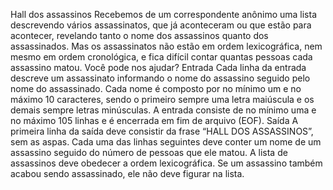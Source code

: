 Hall dos assassinos
Recebemos de um correspondente anônimo uma lista descrevendo vários assassinatos,
que já aconteceram ou que estão para acontecer, revelando tanto o nome dos assassinos
quanto dos assassinados. Mas os assassinatos não estão em ordem lexicográfica, nem
mesmo em ordem cronológica, e fica difícil contar quantas pessoas cada assassino matou.
Você pode nos ajudar?
Entrada
Cada linha da entrada descreve um assassinato informando o nome do assassino seguido
pelo nome do assassinado. Cada nome é composto por no mínimo um e no máximo 10
caracteres, sendo o primeiro sempre uma letra maiúscula e os demais sempre letras
minúsculas. A entrada consiste de no mínimo uma e no máximo 105 linhas e é encerrada
em fim de arquivo (EOF).
Saída
A primeira linha da saída deve consistir da frase “HALL DOS ASSASSINOS”, sem as aspas.
Cada uma das linhas seguintes deve conter um nome de um assassino seguido do número
de pessoas que ele matou. A lista de assassinos deve obedecer a ordem lexicográfica. Se
um assassino também acabou sendo assassinado, ele não deve figurar na lista.
